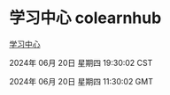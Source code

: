 # 学习中心 colearnhub
[学习中心](http://219.139.196.74:56308/colearnhub/)

2024年 06月 20日 星期四 19:30:02 CST

2024年 06月 20日 星期四 11:30:02 GMT
